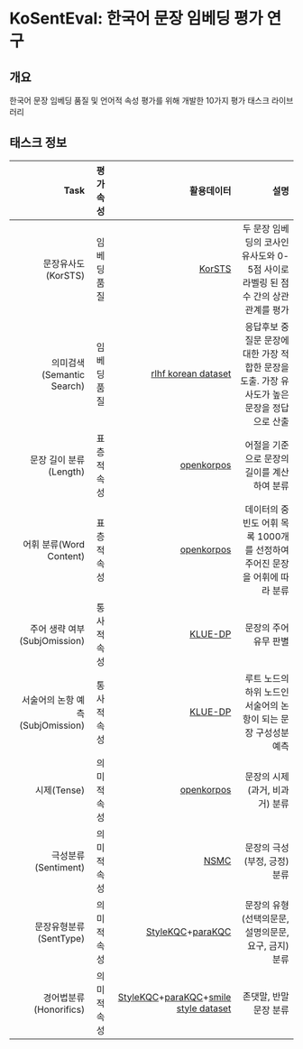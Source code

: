 # KoSentEval: 한국어 문장 임베딩 평가 연구

## 개요
한국어 문장 임베딩 품질 및 언어적 속성 평가를 위해 개발한 10가지 평가 태스크 라이브러리


## 태스크 정보

| Task         	| 평가 속성            | 활용데이터 	| 설명	|
|--------------:|---------------------:|-----------:|----------:|
| 문장유사도(KorSTS) | 임베딩품질                 	| [KorSTS](https://github.com/kakaobrain/kor-nlu-datasets/tree/master/KorSTS) | 두 문장 임베딩의 코사인 유사도와 0-5점 사이로 라벨링 된 점수 간의 상관관계를 평가 |
| 의미검색(Semantic Search) | 임베딩품질                 	| [rlhf korean dataset](https://huggingface.co/datasets/jojo0217/korean_rlhf_dataset) | 응답후보 중 질문 문장에 대한 가장 적합한 문장을 도출.  가장 유사도가 높은 문장을 정답으로 산출 |
| 문장 길이 분류(Length) | 표층적 속성                	| [openkorpos](https://github.com/openkorpos/openkorpos) | 어절을 기준으로 문장의 길이를 계산하여 분류 |
| 어휘 분류(Word Content) | 표층적 속성                	| [openkorpos](https://github.com/openkorpos/openkorpos) | 데이터의 중빈도 어휘 목록 1000개를 선정하여 주어진 문장을 어휘에 따라 분류 |
| 주어 생략 여부(SubjOmission) | 통사적 속성                	| [KLUE-DP](https://klue-benchmark.com/tasks/71/overview/description) | 문장의 주어 유무 판별 |
| 서술어의 논항 예측(SubjOmission) | 통사적 속성                	| [KLUE-DP](https://klue-benchmark.com/tasks/71/overview/description) | 루트 노드의 하위 노드인 서술어의 논항이 되는 문장 구성성분 예측 |
| 시제(Tense) | 의미적 속성                	| [openkorpos](https://github.com/openkorpos/openkorpos) | 문장의 시제(과거, 비과거) 분류 |
| 극성분류(Sentiment) | 의미적 속성                	| [NSMC](https://github.com/e9t/nsmc) | 문장의 극성(부정, 긍정) 분류 |
| 문장유형분류(SentType) | 의미적 속성                	| [StyleKQC](https://github.com/cynthia/stylekqc)+[paraKQC](https://github.com/warnikchow/paraKQC)| 문장의 유형(선택의문문,  설명의문문, 요구, 금지) 분류 |
| 경어법분류(Honorifics) | 의미적 속성                	| [StyleKQC](https://github.com/cynthia/stylekqc)+[paraKQC](https://github.com/warnikchow/paraKQC)+[smile style dataset](https://github.com/smilegate-ai/korean_smile_style_dataset)| 존댓말, 반말 문장 분류 |


